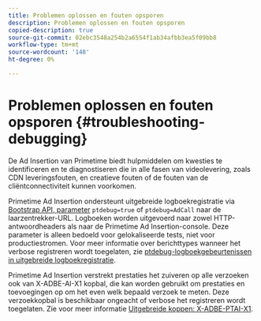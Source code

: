 ```yaml
---
title: Problemen oplossen en fouten opsporen
description: Problemen oplossen en fouten opsporen
copied-description: true
source-git-commit: 02ebc3548a254b2a6554f1ab34afbb3ea5f09bb8
workflow-type: tm+mt
source-wordcount: '148'
ht-degree: 0%

---
```


# Problemen oplossen en fouten opsporen {#troubleshooting-debugging}

De Ad Insertion van Primetime biedt hulpmiddelen om kwesties te identificeren en te diagnostiseren die in alle fasen van videolevering, zoals CDN leveringsfouten, en creatieve fouten of de fouten van de cliëntconnectiviteit kunnen voorkomen.

Primetime Ad Insertion ondersteunt uitgebreide logboekregistratie via [Bootstrap API, parameter](/help/primetime-ad-insertion/technical-reference/bootstrap-api.md) `ptdebug=true` of `ptdebug=AdCall` naar de laarzentrekker-URL. Logboeken worden uitgevoerd naar zowel HTTP-antwoordheaders als naar de Primetime Ad Insertion-console. Deze parameter is alleen bedoeld voor gelokaliseerde tests, niet voor productiestromen. Voor meer informatie over berichttypes wanneer het verbose registreren wordt toegelaten, zie [ptdebug-logboekgebeurtenissen in uitgebreide logboekregistratie](verbose-logging.md#ptdebug-logging-events).

Primetime Ad Insertion verstrekt prestaties het zuiveren op alle verzoeken ook van X-ADBE-AI-X1 kopbal, die kan worden gebruikt om prestaties en toevoegingen op om het even welk bepaald verzoek te meten. Deze verzoekkopbal is beschikbaar ongeacht of verbose het registreren wordt toegelaten. Zie voor meer informatie [Uitgebreide koppen: X-ADBE-PTAI-X1](debugging-headers.md).

